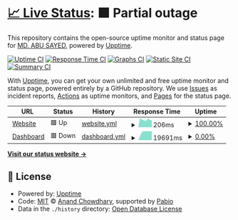 # [📈 Live Status](https://abusayed0206.github.io/statuspage): <!--live status--> **🟧 Partial outage**

This repository contains the open-source uptime monitor and status page for [MD. ABU SAYED](https://abusayed.dev), powered by [Upptime](https://github.com/upptime/upptime).

[![Uptime CI](https://github.com/abusayed0206/statuspage/workflows/Uptime%20CI/badge.svg)](https://github.com/abusayed0206/statuspage/actions?query=workflow%3A%22Uptime+CI%22)
[![Response Time CI](https://github.com/abusayed0206/statuspage/workflows/Response%20Time%20CI/badge.svg)](https://github.com/abusayed0206/statuspage/actions?query=workflow%3A%22Response+Time+CI%22)
[![Graphs CI](https://github.com/abusayed0206/statuspage/workflows/Graphs%20CI/badge.svg)](https://github.com/abusayed0206/statuspage/actions?query=workflow%3A%22Graphs+CI%22)
[![Static Site CI](https://github.com/abusayed0206/statuspage/workflows/Static%20Site%20CI/badge.svg)](https://github.com/abusayed0206/statuspage/actions?query=workflow%3A%22Static+Site+CI%22)
[![Summary CI](https://github.com/abusayed0206/statuspage/workflows/Summary%20CI/badge.svg)](https://github.com/abusayed0206/statuspage/actions?query=workflow%3A%22Summary+CI%22)

With [Upptime](https://upptime.js.org), you can get your own unlimited and free uptime monitor and status page, powered entirely by a GitHub repository. We use [Issues](https://github.com/abusayed0206/statuspage/issues) as incident reports, [Actions](https://github.com/abusayed0206/statuspage/actions) as uptime monitors, and [Pages](https://abusayed0206.github.io/statuspage) for the status page.

<!--start: status pages-->
<!-- This summary is generated by Upptime (https://github.com/upptime/upptime) -->
<!-- Do not edit this manually, your changes will be overwritten -->
<!-- prettier-ignore -->
| URL | Status | History | Response Time | Uptime |
| --- | ------ | ------- | ------------- | ------ |
| <img alt="" src="https://icons.duckduckgo.com/ip3/pothik.app.ico" height="13"> [Website](https://pothik.app/) | 🟩 Up | [website.yml](https://github.com/pothikapp/status/commits/HEAD/history/website.yml) | <details><summary><img alt="Response time graph" src="./graphs/website/response-time-week.png" height="20"> 206ms</summary><br><a href="https://status.pothik.app/history/website"><img alt="Response time 161" src="https://img.shields.io/endpoint?url=https%3A%2F%2Fraw.githubusercontent.com%2Fpothikapp%2Fstatus%2FHEAD%2Fapi%2Fwebsite%2Fresponse-time.json"></a><br><a href="https://status.pothik.app/history/website"><img alt="24-hour response time 187" src="https://img.shields.io/endpoint?url=https%3A%2F%2Fraw.githubusercontent.com%2Fpothikapp%2Fstatus%2FHEAD%2Fapi%2Fwebsite%2Fresponse-time-day.json"></a><br><a href="https://status.pothik.app/history/website"><img alt="7-day response time 206" src="https://img.shields.io/endpoint?url=https%3A%2F%2Fraw.githubusercontent.com%2Fpothikapp%2Fstatus%2FHEAD%2Fapi%2Fwebsite%2Fresponse-time-week.json"></a><br><a href="https://status.pothik.app/history/website"><img alt="30-day response time 190" src="https://img.shields.io/endpoint?url=https%3A%2F%2Fraw.githubusercontent.com%2Fpothikapp%2Fstatus%2FHEAD%2Fapi%2Fwebsite%2Fresponse-time-month.json"></a><br><a href="https://status.pothik.app/history/website"><img alt="1-year response time 166" src="https://img.shields.io/endpoint?url=https%3A%2F%2Fraw.githubusercontent.com%2Fpothikapp%2Fstatus%2FHEAD%2Fapi%2Fwebsite%2Fresponse-time-year.json"></a></details> | <details><summary><a href="https://status.pothik.app/history/website">100.00%</a></summary><a href="https://status.pothik.app/history/website"><img alt="All-time uptime 99.80%" src="https://img.shields.io/endpoint?url=https%3A%2F%2Fraw.githubusercontent.com%2Fpothikapp%2Fstatus%2FHEAD%2Fapi%2Fwebsite%2Fuptime.json"></a><br><a href="https://status.pothik.app/history/website"><img alt="24-hour uptime 100.00%" src="https://img.shields.io/endpoint?url=https%3A%2F%2Fraw.githubusercontent.com%2Fpothikapp%2Fstatus%2FHEAD%2Fapi%2Fwebsite%2Fuptime-day.json"></a><br><a href="https://status.pothik.app/history/website"><img alt="7-day uptime 100.00%" src="https://img.shields.io/endpoint?url=https%3A%2F%2Fraw.githubusercontent.com%2Fpothikapp%2Fstatus%2FHEAD%2Fapi%2Fwebsite%2Fuptime-week.json"></a><br><a href="https://status.pothik.app/history/website"><img alt="30-day uptime 100.00%" src="https://img.shields.io/endpoint?url=https%3A%2F%2Fraw.githubusercontent.com%2Fpothikapp%2Fstatus%2FHEAD%2Fapi%2Fwebsite%2Fuptime-month.json"></a><br><a href="https://status.pothik.app/history/website"><img alt="1-year uptime 99.77%" src="https://img.shields.io/endpoint?url=https%3A%2F%2Fraw.githubusercontent.com%2Fpothikapp%2Fstatus%2FHEAD%2Fapi%2Fwebsite%2Fuptime-year.json"></a></details>
| <img alt="" src="https://icons.duckduckgo.com/ip3/user.pothik.app.ico" height="13"> [Dashboard](https://user.pothik.app/) | 🟥 Down | [dashboard.yml](https://github.com/pothikapp/status/commits/HEAD/history/dashboard.yml) | <details><summary><img alt="Response time graph" src="./graphs/dashboard/response-time-week.png" height="20"> 19691ms</summary><br><a href="https://status.pothik.app/history/dashboard"><img alt="Response time 1508" src="https://img.shields.io/endpoint?url=https%3A%2F%2Fraw.githubusercontent.com%2Fpothikapp%2Fstatus%2FHEAD%2Fapi%2Fdashboard%2Fresponse-time.json"></a><br><a href="https://status.pothik.app/history/dashboard"><img alt="24-hour response time 19883" src="https://img.shields.io/endpoint?url=https%3A%2F%2Fraw.githubusercontent.com%2Fpothikapp%2Fstatus%2FHEAD%2Fapi%2Fdashboard%2Fresponse-time-day.json"></a><br><a href="https://status.pothik.app/history/dashboard"><img alt="7-day response time 19691" src="https://img.shields.io/endpoint?url=https%3A%2F%2Fraw.githubusercontent.com%2Fpothikapp%2Fstatus%2FHEAD%2Fapi%2Fdashboard%2Fresponse-time-week.json"></a><br><a href="https://status.pothik.app/history/dashboard"><img alt="30-day response time 8324" src="https://img.shields.io/endpoint?url=https%3A%2F%2Fraw.githubusercontent.com%2Fpothikapp%2Fstatus%2FHEAD%2Fapi%2Fdashboard%2Fresponse-time-month.json"></a><br><a href="https://status.pothik.app/history/dashboard"><img alt="1-year response time 1469" src="https://img.shields.io/endpoint?url=https%3A%2F%2Fraw.githubusercontent.com%2Fpothikapp%2Fstatus%2FHEAD%2Fapi%2Fdashboard%2Fresponse-time-year.json"></a></details> | <details><summary><a href="https://status.pothik.app/history/dashboard">0.00%</a></summary><a href="https://status.pothik.app/history/dashboard"><img alt="All-time uptime 48.31%" src="https://img.shields.io/endpoint?url=https%3A%2F%2Fraw.githubusercontent.com%2Fpothikapp%2Fstatus%2FHEAD%2Fapi%2Fdashboard%2Fuptime.json"></a><br><a href="https://status.pothik.app/history/dashboard"><img alt="24-hour uptime 0.00%" src="https://img.shields.io/endpoint?url=https%3A%2F%2Fraw.githubusercontent.com%2Fpothikapp%2Fstatus%2FHEAD%2Fapi%2Fdashboard%2Fuptime-day.json"></a><br><a href="https://status.pothik.app/history/dashboard"><img alt="7-day uptime 0.00%" src="https://img.shields.io/endpoint?url=https%3A%2F%2Fraw.githubusercontent.com%2Fpothikapp%2Fstatus%2FHEAD%2Fapi%2Fdashboard%2Fuptime-week.json"></a><br><a href="https://status.pothik.app/history/dashboard"><img alt="30-day uptime 0.00%" src="https://img.shields.io/endpoint?url=https%3A%2F%2Fraw.githubusercontent.com%2Fpothikapp%2Fstatus%2FHEAD%2Fapi%2Fdashboard%2Fuptime-month.json"></a><br><a href="https://status.pothik.app/history/dashboard"><img alt="1-year uptime 40.58%" src="https://img.shields.io/endpoint?url=https%3A%2F%2Fraw.githubusercontent.com%2Fpothikapp%2Fstatus%2FHEAD%2Fapi%2Fdashboard%2Fuptime-year.json"></a></details>

<!--end: status pages-->

[**Visit our status website →**](https://status.pothik.app)

## 📄 License

- Powered by: [Upptime](https://github.com/upptime/upptime)
- Code: [MIT](./LICENSE) © [Anand Chowdhary](https://anandchowdhary.com), supported by [Pabio](https://pabio.com)
- Data in the `./history` directory: [Open Database License](https://opendatacommons.org/licenses/odbl/1-0/)
